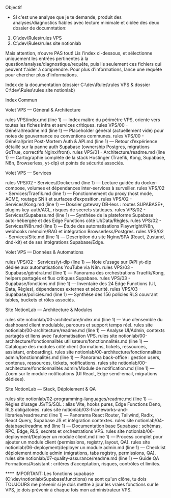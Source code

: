 Objectif
- SI c'est une analyse que je te demande, produit des analyses/diagnostics fiables avec lecture minimale et ciblée des deux dossier de documntation:
1. C:\dev\Rules\rules VPS
2. C:\dev\Rules\rules site notionlab

Mais attention, n’ouvre PAS tout!  Lis l'index ci-dessous, et sélectionne uniquement les entrées pertinentes à la question/analyse/diagnostique/requête, puis lis seulement ces fichiers qui peuvent t'aider à comprendre. Pour plus d'informations, lance une requête pour chercher plus d'informations.

Index de la documentation (dossier C:\dev\Rules\rules VPS & dossier C:\dev\Rules\rules site notionlab) 

Index Commun

Volet VPS — Général & Architecture

rules VPS/index.md (line 1) — Index maître du périmètre VPS, oriente vers toutes les fiches infra et services critiques.
rules VPS/00 - Général/readme.md (line 1) — Placeholder général (actuellement vide) pour notes de gouvernance ou conventions communes.
rules VPS/00 - Général/print Post-Mortem Auth & API.md (line 1) — Retour d’expérience détaillé sur la panne auth Supabase (ownership Postgres, migrations GoTrue, correctifs Nginx/front).
rules VPS/01 - Architecture/readme.md (line 1) — Cartographie complète de la stack Hostinger (Traefik, Kong, Supabase, N8n, Browserless, yt-dlp) et points de sécurité associés.

Volet VPS — Services

rules VPS/02 - Services/Docker.md (line 1) — Lecture guidée du docker-compose, volumes et dépendances inter-services à surveiller.
rules VPS/02 - Services/Traefik.md (line 1) — Fonctionnement du proxy (host mode, ACME, routage SNI) et surfaces d’exposition.
rules VPS/02 - Services/Kong.md (line 1) — Dossier gateway DB-less : routes SUPABASE*, plugins key-auth/ACL, risques de secrets statiques.
rules VPS/02 - Services/Supabase.md (line 1) — Synthèse de la plateforme Supabase auto-hébergée et des Edge Functions côté UI/Data/Règles.
rules VPS/02 - Services/N8n.md (line 1) — Étude des automatisations Playwright/N8n, webhooks mémoire/RAG et intégration Browserless/Postgres.
rules VPS/02 - Services/Site.md (line 1) — Description du site Nginx/SPA (React, Zustand, dnd-kit) et de ses intégrations Supabase/Edge.

Volet VPS — Données & Automations

rules VPS/02 - Services/yt-dlp (line 1) — Note d’usage sur l’API yt-dlp dédiée aux automatisations YouTube via N8n.
rules VPS/03 - Supabase/général.md (line 1) — Panorama des orchestrations Traefik/Kong, helpers partagés et flux critiques Supabase.
rules VPS/03 - Supabase/fonctions.md (line 1) — Inventaire des 24 Edge Functions (UI, Data, Règles), dépendances externes et sécurité.
rules VPS/03 - Supabase/policies.md (line 1) — Synthèse des 156 policies RLS couvrant tables, buckets et rôles associés.

Site NotionLab — Architecture & Modules

rules site notionlab/00-architecture/index.md (line 1) — Vue d’ensemble du dashboard client modulable, parcours et support temps réel.
rules site notionlab/00-architecture/readme.md (line 1) — Analyse UI/Admin, contexts partagés et liens avec l’automatisation VPS.
rules site notionlab/00-architecture/fonctionnalités utilisateurs/fonctionnalités.md (line 1) — Catalogue des modules côté client (formations, tickets, ressources, assistant, onboarding).
rules site notionlab/00-architecture/fonctionnalités admin/fonctionnalités.md (line 1) — Panorama back-office : gestion users, contenus, ressources, tickets, notifications.
rules site notionlab/00-architecture/fonctionnalités admin/Module de notification.md (line 1) — Zoom sur le module notifications (UI React, Edge send-email, migrations dédiées).

Site NotionLab — Stack, Déploiement & QA

rules site notionlab/02-programming-languages/readme.md (line 1) — Règles d’usage JS/TS/SQL : alias Vite, hooks pures, Edge Functions Deno, RLS obligatoires.
rules site notionlab/03-frameworks-and-libraries/readme.md (line 1) — Panorama React Router, Tailwind, Radix, React Query, Supabase JS et intégration contextes.
rules site notionlab/04-database/readme.md (line 1) — Documentation base Supabase : schémas, RPC, Edge, RLS, secrets et orchestrations VPS.
rules site notionlab/06-deployment/Deployer un module client.md (line 1) — Process complet pour ajouter un module client (permissions, registry, layout, QA).
rules site notionlab/06-deployment/deployer un module admin.md (line 1) — Checklist déploiement module admin (migrations, tabs registry, permissions, QA).
rules site notionlab/07-quality-assurance/readme.md (line 1) — Guide QA Formations/Assistant : critères d’acceptation, risques, contrôles et limites.


**** IMPORTANT: 
Les fonctions supabase (C:\dev\notionlab\Supabase\functions) ne sont qu'un clône, tu dois TOUJOURS me prévenir si je dois mettre à jour les vraies fonctions sur le VPS, je dois prévenir à chaque fois mon administrateur VPS. 